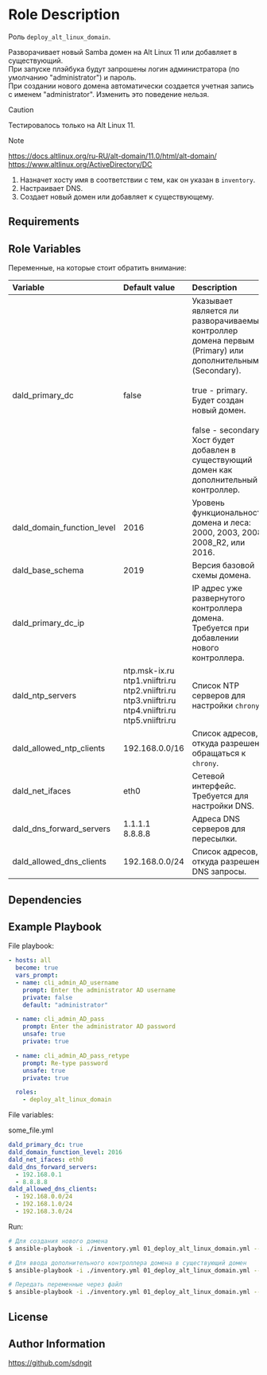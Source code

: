 Role Description
=========

Роль `deploy_alt_linux_domain`.

Разворачивает новый Samba домен на Alt Linux 11 или добавляет в существующий.\
При запуске плэйбука будут запрошены логин администратора (по умолчанию "administrator") и пароль.\
При создании нового домена автоматически создается учетная запись с именем "administrator". Изменить это поведение нельзя.


> [!CAUTION]
> Тестировалось только на Alt Linux 11.


> [!NOTE]
> https://docs.altlinux.org/ru-RU/alt-domain/11.0/html/alt-domain/ \
> https://www.altlinux.org/ActiveDirectory/DC


1. Назначет хосту имя в соответствии с тем, как он указан в `inventory`.
2. Настраивает DNS.
3. Создает новый домен или добавляет к существующему.


Requirements
------------



Role Variables
--------------

Переменные, на которые стоит обратить внимание:

| **Variable**               | **Default value**                                                                                                 | **Description**                                                                                                                                                                                                                                                   |
| :------------------------- | :---------------------------------------------------------------------------------------------------------------- | :---------------------------------------------------------------------------------------------------------------------------------------------------------------------------------------------------------------------------------------------------------------- |
| dald_primary_dc            | false                                                                                                             | Указывает является ли разворачиваемый контроллер домена первым (Primary) или дополнительным (Secondary).<br><br>true - primary.<br>Будет создан новый домен.<br><br>false - secondary.<br>Хост будет добавлен в существующий домен как дополнительный контроллер. |
| dald_domain_function_level | 2016                                                                                                              | Уровень функциональности домена и леса: 2000, 2003, 2008, 2008_R2, или 2016.                                                                                                                                                                                      |
| dald_base_schema           | 2019                                                                                                              | Версия базовой схемы домена.                                                                                                                                                                                                                                      |
| dald_primary_dc_ip         |                                                                                                                   | IP адрес уже развернутого контроллера домена. Требуется при добавлении нового контроллера.                                                                                                                                                                        |
| dald_ntp_servers           | ntp.msk-ix.ru<br>ntp1.vniiftri.ru<br>ntp2.vniiftri.ru<br>ntp3.vniiftri.ru<br>ntp4.vniiftri.ru<br>ntp5.vniiftri.ru | Список NTP серверов для настройки `chrony`.                                                                                                                                                                                                                       |
| dald_allowed_ntp_clients   | 192.168.0.0/16                                                                                                    | Список адресов, откуда разрешено обращаться к `chrony`.                                                                                                                                                                                                           |
| dald_net_ifaces            | eth0                                                                                                              | Сетевой интерфейс. Требуется для настройки DNS.                                                                                                                                                                                                                   |
| dald_dns_forward_servers   | 1.1.1.1<br>8.8.8.8                                                                                                | Адреса DNS серверов для пересылки.                                                                                                                                                                                                                                |
| dald_allowed_dns_clients   | 192.168.0.0/24                                                                                                    | Список адресов, откуда разрешены DNS запросы.                                                                                                                                                                                                                     |


Dependencies
------------



Example Playbook
----------------

File playbook:
```yaml
- hosts: all
  become: true
  vars_prompt:
  - name: cli_admin_AD_username
    prompt: Enter the administrator AD username
    private: false
    default: "administrator"

  - name: cli_admin_AD_pass
    prompt: Enter the administrator AD password
    unsafe: true
    private: true

  - name: cli_admin_AD_pass_retype
    prompt: Re-type password
    unsafe: true
    private: true

  roles:
    - deploy_alt_linux_domain
```

File variables:

some_file.yml
```YAML
dald_primary_dc: true
dald_domain_function_level: 2016
dald_net_ifaces: eth0
dald_dns_forward_servers:
  - 192.168.0.1
  - 8.8.8.8
dald_allowed_dns_clients:
  - 192.168.0.0/24
  - 192.168.1.0/24
  - 192.168.3.0/24
```

Run:
```bash
# Для создания нового домена
$ ansible-playbook -i ./inventory.yml 01_deploy_alt_linux_domain.yml --ask-pass -u root -l "dc1.test.alt" -e "dald_primary_dc=true"

# Для ввода дополнительного контроллера домена в существующий домен
$ ansible-playbook -i ./inventory.yml 01_deploy_alt_linux_domain.yml --ask-pass -u root -l "dc2.test.alt"

# Передать переменные через файл
$ ansible-playbook -i ./inventory.yml 01_deploy_alt_linux_domain.yml --ask-pass -u root -l "dc1.test.alt" -e "@some_file.yml"
```


License
-------



Author Information
------------------

https://github.com/sdngit
